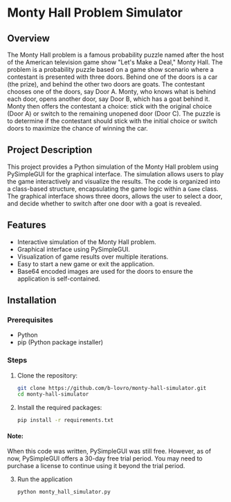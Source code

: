 # Monty Hall Problem Simulator

## Overview

The Monty Hall problem is a famous probability puzzle named after the host of the American television game show "Let's Make a Deal," Monty Hall. The problem is a probability puzzle based on a game show scenario where a contestant is presented with three doors. Behind one of the doors is a car (the prize), and behind the other two doors are goats. The contestant chooses one of the doors, say Door A. Monty, who knows what is behind each door, opens another door, say Door B, which has a goat behind it. Monty then offers the contestant a choice: stick with the original choice (Door A) or switch to the remaining unopened door (Door C). The puzzle is to determine if the contestant should stick with the initial choice or switch doors to maximize the chance of winning the car.

## Project Description

This project provides a Python simulation of the Monty Hall problem using PySimpleGUI for the graphical interface. The simulation allows users to play the game interactively and visualize the results. The code is organized into a class-based structure, encapsulating the game logic within a `Game` class. The graphical interface shows three doors, allows the user to select a door, and decide whether to switch after one door with a goat is revealed.

## Features

- Interactive simulation of the Monty Hall problem.
- Graphical interface using PySimpleGUI.
- Visualization of game results over multiple iterations.
- Easy to start a new game or exit the application.
- Base64 encoded images are used for the doors to ensure the application is self-contained.

## Installation

### Prerequisites

- Python 
- pip (Python package installer)

### Steps

1. Clone the repository:

   ```bash
   git clone https://github.com/b-lovro/monty-hall-simulator.git
   cd monty-hall-simulator
   ```

2. Install the required packages:
    ```bash
    pip install -r requirements.txt
    ```

#### Note:
  When this code was written, PySimpleGUI was still free. However, as of now, PySimpleGUI offers a 30-day free trial period. You may need to purchase a license to continue using it beyond the trial period.

3. Run the application

    ```python
    python monty_hall_simulator.py
    ```
